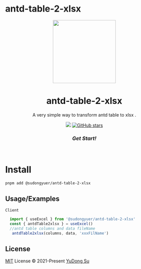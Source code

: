 # antd-table-2-xlsx

<p align="center">
<img src="https://tva1.sinaimg.cn/large/e6c9d24ely1h2a237kxogj20n00f6wey.jpg" height="200"/>

</p>

<h1 align="center">
antd-table-2-xlsx
</h1>
<p align="center">
A very simple way to transform antd table to xlsx .
<p>
<p align="center">
  <a href="https://www.npmjs.com/package/@sudongyuer/antd-table-2-xlsx"><img src="https://img.shields.io/npm/v/@sudongyuer/antd-table-2-xlsx?color=a1b858&label="></a>
  <a href="https://github.com/sudongyuer/antd-table-2-xlsx" target="__blank"><img alt="GitHub stars" src="https://img.shields.io/github/stars/sudongyuer/antd-table-2-xlsx?style=social"></a>
<p>
<h3 align="center">
<a ><i>Get Start!</i></a>
</h3>
<br>

# Install
```
pnpm add @sudongyuer/antd-table-2-xlsx
```

## Usage/Examples
`Client`
```typescript
  import { useExcel } from '@sudongyuer/antd-table-2-xlsx'
  const { antdTable2xlsx } = useExcel()
  //antd table columns and data fileName
   antdTable2xlsx(columns, data, 'xxxFilName')
```


## License

[MIT](./LICENSE) License © 2021-Present [YuDong Su](https://github.com/sudongyuer)

